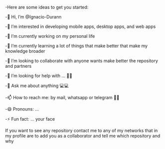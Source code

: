 -Here are some ideas to get you started:

-👋 Hi, I’m @Ignacio-Durann

-👀 I’m interested in developing mobile apps, desktop apps, and web apps

-🔭 I’m currently working on my personal life

-🌱 I’m currently learning a lot of things that make better that make my knowledge broader

-👯 I’m looking to collaborate with anyone wants make better the repository and partners

-🤔 I’m looking for help with ... 🤔🤔

-💬 Ask me about anything 💻💻

-📫 How to reach me: by mail, whatsapp or telegram 📧📧

-😄 Pronouns: ...

-⚡ Fun fact: ... your face

If you want to see any repository contact me to any of my networks that in my profile are to add you as a collaborator and tell me which repository and why
